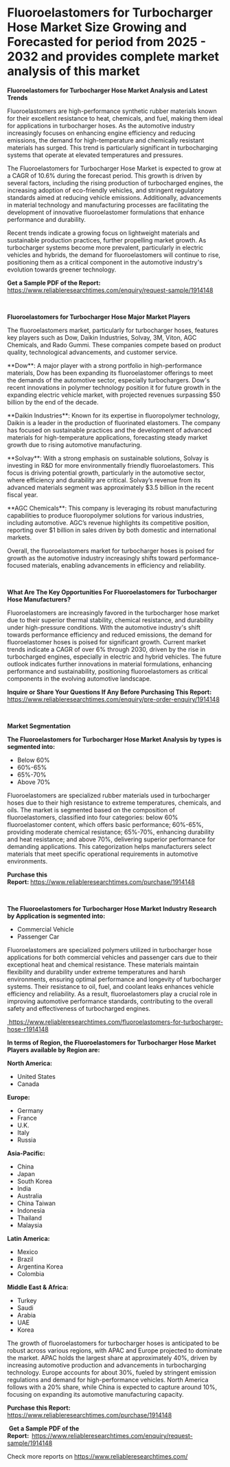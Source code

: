 <p><h1>Fluoroelastomers for Turbocharger Hose Market Size Growing and Forecasted for period from 2025 - 2032 and provides complete market analysis of this market</h1></p><p><strong>Fluoroelastomers for Turbocharger Hose Market Analysis and Latest Trends</strong></p>
<p><p>Fluoroelastomers are high-performance synthetic rubber materials known for their excellent resistance to heat, chemicals, and fuel, making them ideal for applications in turbocharger hoses. As the automotive industry increasingly focuses on enhancing engine efficiency and reducing emissions, the demand for high-temperature and chemically resistant materials has surged. This trend is particularly significant in turbocharging systems that operate at elevated temperatures and pressures.</p><p>The Fluoroelastomers for Turbocharger Hose Market is expected to grow at a CAGR of 10.6% during the forecast period. This growth is driven by several factors, including the rising production of turbocharged engines, the increasing adoption of eco-friendly vehicles, and stringent regulatory standards aimed at reducing vehicle emissions. Additionally, advancements in material technology and manufacturing processes are facilitating the development of innovative fluoroelastomer formulations that enhance performance and durability.</p><p>Recent trends indicate a growing focus on lightweight materials and sustainable production practices, further propelling market growth. As turbocharger systems become more prevalent, particularly in electric vehicles and hybrids, the demand for fluoroelastomers will continue to rise, positioning them as a critical component in the automotive industry's evolution towards greener technology.</p></p>
<p><strong>Get a Sample PDF of the Report:&nbsp;</strong> <a href="https://www.reliableresearchtimes.com/enquiry/request-sample/1914148?utm_campaign=2131&utm_medium=2&utm_source=Github&utm_content=ia&utm_term=04022025&utm_id=fluoroelastomers-for-turbocharger-hose">https://www.reliableresearchtimes.com/enquiry/request-sample/1914148</a></p>
<p>&nbsp;</p>
<p><strong>Fluoroelastomers for Turbocharger Hose Major Market Players</strong></p>
<p><p>The fluoroelastomers market, particularly for turbocharger hoses, features key players such as Dow, Daikin Industries, Solvay, 3M, Viton, AGC Chemicals, and Rado Gummi. These companies compete based on product quality, technological advancements, and customer service.</p><p>**Dow**: A major player with a strong portfolio in high-performance materials, Dow has been expanding its fluoroelastomer offerings to meet the demands of the automotive sector, especially turbochargers. Dow's recent innovations in polymer technology position it for future growth in the expanding electric vehicle market, with projected revenues surpassing $50 billion by the end of the decade.</p><p>**Daikin Industries**: Known for its expertise in fluoropolymer technology, Daikin is a leader in the production of fluorinated elastomers. The company has focused on sustainable practices and the development of advanced materials for high-temperature applications, forecasting steady market growth due to rising automotive manufacturing.</p><p>**Solvay**: With a strong emphasis on sustainable solutions, Solvay is investing in R&D for more environmentally friendly fluoroelastomers. This focus is driving potential growth, particularly in the automotive sector, where efficiency and durability are critical. Solvay’s revenue from its advanced materials segment was approximately $3.5 billion in the recent fiscal year.</p><p>**AGC Chemicals**: This company is leveraging its robust manufacturing capabilities to produce fluoropolymer solutions for various industries, including automotive. AGC’s revenue highlights its competitive position, reporting over $1 billion in sales driven by both domestic and international markets.</p><p>Overall, the fluoroelastomers market for turbocharger hoses is poised for growth as the automotive industry increasingly shifts toward performance-focused materials, enabling advancements in efficiency and reliability.</p></p>
<p>&nbsp;</p>
<p><strong>What Are The Key Opportunities For Fluoroelastomers for Turbocharger Hose Manufacturers?</strong></p>
<p><p>Fluoroelastomers are increasingly favored in the turbocharger hose market due to their superior thermal stability, chemical resistance, and durability under high-pressure conditions. With the automotive industry's shift towards performance efficiency and reduced emissions, the demand for fluoroelastomer hoses is poised for significant growth. Current market trends indicate a CAGR of over 6% through 2030, driven by the rise in turbocharged engines, especially in electric and hybrid vehicles. The future outlook indicates further innovations in material formulations, enhancing performance and sustainability, positioning fluoroelastomers as critical components in the evolving automotive landscape.</p></p>
<p><strong>Inquire or Share Your Questions If Any Before Purchasing This Report:</strong> <a href="https://www.reliableresearchtimes.com/enquiry/pre-order-enquiry/1914148?utm_campaign=2131&utm_medium=2&utm_source=Github&utm_content=ia&utm_term=04022025&utm_id=fluoroelastomers-for-turbocharger-hose">https://www.reliableresearchtimes.com/enquiry/pre-order-enquiry/1914148</a></p>
<p>&nbsp;</p>
<p><strong>Market Segmentation</strong></p>
<p><strong>The Fluoroelastomers for Turbocharger Hose Market Analysis by types is segmented into:</strong></p>
<p><ul><li>Below 60%</li><li>60%-65%</li><li>65%-70%</li><li>Above 70%</li></ul></p>
<p><p>Fluoroelastomers are specialized rubber materials used in turbocharger hoses due to their high resistance to extreme temperatures, chemicals, and oils. The market is segmented based on the composition of fluoroelastomers, classified into four categories: below 60% fluoroelastomer content, which offers basic performance; 60%-65%, providing moderate chemical resistance; 65%-70%, enhancing durability and heat resistance; and above 70%, delivering superior performance for demanding applications. This categorization helps manufacturers select materials that meet specific operational requirements in automotive environments.</p></p>
<p><strong>Purchase this Report:&nbsp;</strong><a href="https://www.reliableresearchtimes.com/purchase/1914148?utm_campaign=2131&utm_medium=2&utm_source=Github&utm_content=ia&utm_term=04022025&utm_id=fluoroelastomers-for-turbocharger-hose">https://www.reliableresearchtimes.com/purchase/1914148</a></p>
<p>&nbsp;</p>
<p><strong>The Fluoroelastomers for Turbocharger Hose Market Industry Research by Application is segmented into:</strong></p>
<p><ul><li>Commercial Vehicle</li><li>Passenger Car</li></ul></p>
<p><p>Fluoroelastomers are specialized polymers utilized in turbocharger hose applications for both commercial vehicles and passenger cars due to their exceptional heat and chemical resistance. These materials maintain flexibility and durability under extreme temperatures and harsh environments, ensuring optimal performance and longevity of turbocharger systems. Their resistance to oil, fuel, and coolant leaks enhances vehicle efficiency and reliability. As a result, fluoroelastomers play a crucial role in improving automotive performance standards, contributing to the overall safety and effectiveness of turbocharged engines.</p></p>
<p><a href="https://www.reliableresearchtimes.com/fluoroelastomers-for-turbocharger-hose-r1914148?utm_campaign=2131&utm_medium=2&utm_source=Github&utm_content=ia&utm_term=04022025&utm_id=fluoroelastomers-for-turbocharger-hose">&nbsp;https://www.reliableresearchtimes.com/fluoroelastomers-for-turbocharger-hose-r1914148</a></p>
<p><strong>In terms of Region, the Fluoroelastomers for Turbocharger Hose Market Players available by Region are:</strong></p>
<p>
    <p> <strong> North America: </strong>
        <ul>
            <li>United States</li>
            <li>Canada</li>
        </ul>
        </p> 
    <p> <strong> Europe: </strong>
        <ul>
            <li>Germany</li>
            <li>France</li>
            <li>U.K.</li>
            <li>Italy</li>
            <li>Russia</li>
        </ul>
        </p> 
    <p> <strong> Asia-Pacific: </strong>
        <ul>
            <li>China</li>
            <li>Japan</li>
            <li>South Korea</li>
            <li>India</li>
            <li>Australia</li>
            <li>China Taiwan</li>
            <li>Indonesia</li>
            <li>Thailand</li>
            <li>Malaysia</li>
        </ul>
        </p> 
    <p> <strong> Latin America: </strong>
        <ul>
            <li>Mexico</li>
            <li>Brazil</li>
            <li>Argentina Korea</li>
            <li>Colombia</li>
        </ul>
        </p> 
    <p> <strong> Middle East & Africa: </strong>
        <ul>
            <li>Turkey</li>
            <li>Saudi</li>
            <li>Arabia</li>
            <li>UAE</li>
            <li>Korea</li>
        </ul>
    </p>
    </p>
<p><p>The growth of fluoroelastomers for turbocharger hoses is anticipated to be robust across various regions, with APAC and Europe projected to dominate the market. APAC holds the largest share at approximately 40%, driven by increasing automotive production and advancements in turbocharging technology. Europe accounts for about 30%, fueled by stringent emission regulations and demand for high-performance vehicles. North America follows with a 20% share, while China is expected to capture around 10%, focusing on expanding its automotive manufacturing capacity.</p></p>
<p><strong>Purchase this Report: </strong><a href="https://www.reliableresearchtimes.com/purchase/1914148?utm_campaign=2131&utm_medium=2&utm_source=Github&utm_content=ia&utm_term=04022025&utm_id=fluoroelastomers-for-turbocharger-hose">https://www.reliableresearchtimes.com/purchase/1914148</a></p>
<p>&nbsp;<strong>Get a Sample PDF of the Report:&nbsp;&nbsp;</strong><a href="https://www.reliableresearchtimes.com/enquiry/request-sample/1914148?utm_campaign=2131&utm_medium=2&utm_source=Github&utm_content=ia&utm_term=04022025&utm_id=fluoroelastomers-for-turbocharger-hose">https://www.reliableresearchtimes.com/enquiry/request-sample/1914148</a></p>
<p><strong></strong></p>
<p>Check more reports on <a href="https://www.reliableresearchtimes.com/?utm_campaign=2131&utm_medium=2&utm_source=Github&utm_content=ia&utm_term=04022025&utm_id=fluoroelastomers-for-turbocharger-hose">https://www.reliableresearchtimes.com/</a></p>
